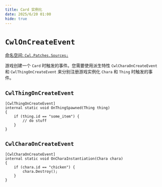 ```yaml
---
title: Card 实例化
date: 2025/6/20 01:00
hide: true
---
```


# `CwlOnCreateEvent`

[命名空间: `Cwl.Patches.Sources;`](https://github.com/gottyduke/Elin.Plugins/blob/master/CustomWhateverLoader/Patches/Sources/CardOnCreateEvent.cs)

游戏创建一个 `Card` 时触发的事件。您需要使用派生特性 `CwlCharaOnCreateEvent` 和 `CwlThingOnCreateEvent` 来分别注册游戏实例化 `Chara` 和 `Thing` 时触发的事件。

## `CwlThingOnCreateEvent`

```cs:no-line-numbers
[CwlThingOnCreateEvent]
internal static void OnThingSpawned(Thing thing)
{
    if (thing.id == "some_item") {
        // do stuff
    }
}
```

## `CwlCharaOnCreateEvent`

```cs:no-line-numbers
[CwlCharaOnCreateEvent]
internal static void OnCharaInstantiation(Chara chara)
{
    if (chara.id == "chicken") {
        chara.Destroy();
    }
}
```
